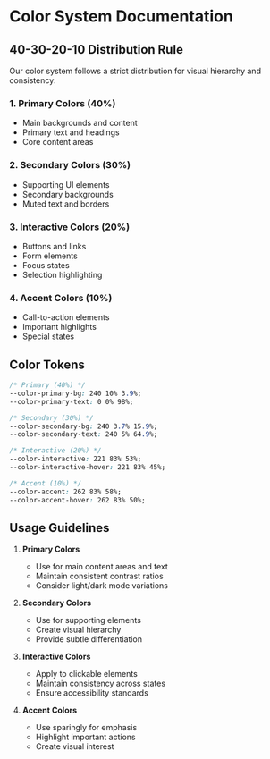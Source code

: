 
# Color System Documentation

## 40-30-20-10 Distribution Rule

Our color system follows a strict distribution for visual hierarchy and consistency:

### 1. Primary Colors (40%)
- Main backgrounds and content
- Primary text and headings
- Core content areas

### 2. Secondary Colors (30%)
- Supporting UI elements
- Secondary backgrounds
- Muted text and borders

### 3. Interactive Colors (20%)
- Buttons and links
- Form elements
- Focus states
- Selection highlighting

### 4. Accent Colors (10%)
- Call-to-action elements
- Important highlights
- Special states

## Color Tokens

```css
/* Primary (40%) */
--color-primary-bg: 240 10% 3.9%;
--color-primary-text: 0 0% 98%;

/* Secondary (30%) */
--color-secondary-bg: 240 3.7% 15.9%;
--color-secondary-text: 240 5% 64.9%;

/* Interactive (20%) */
--color-interactive: 221 83% 53%;
--color-interactive-hover: 221 83% 45%;

/* Accent (10%) */
--color-accent: 262 83% 58%;
--color-accent-hover: 262 83% 50%;
```

## Usage Guidelines

1. **Primary Colors**
   - Use for main content areas and text
   - Maintain consistent contrast ratios
   - Consider light/dark mode variations

2. **Secondary Colors**
   - Use for supporting elements
   - Create visual hierarchy
   - Provide subtle differentiation

3. **Interactive Colors**
   - Apply to clickable elements
   - Maintain consistency across states
   - Ensure accessibility standards

4. **Accent Colors**
   - Use sparingly for emphasis
   - Highlight important actions
   - Create visual interest


